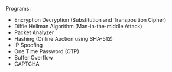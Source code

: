 Programs:
* Encryption Decryption (Substitution and Transposition Cipher)
* Diffie Hellman Algorithm (Man-in-the-middle Attack)
* Packet Analyzer
* Hashing (Online Auction using SHA-512)
* IP Spoofing
* One Time Password (OTP)
* Buffer Overflow
* CAPTCHA
